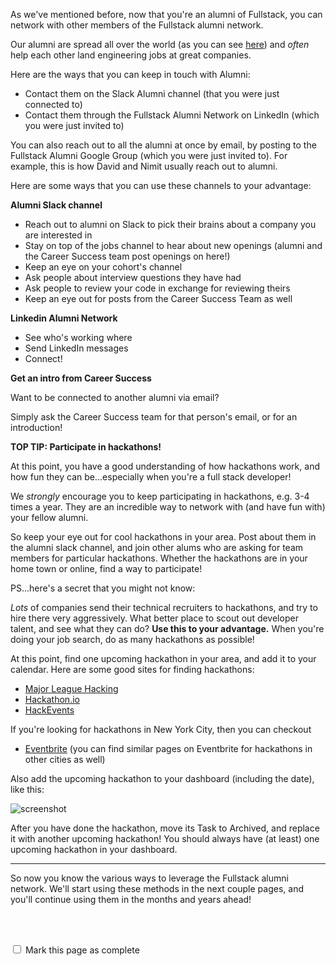 As we've mentioned before, now that you're an alumni of Fullstack, you can network with other members of the Fullstack alumni network.  

Our alumni are spread all over the world (as you can see [here](https://www.linkedin.com/school/15098574/alumni)) and *often* help each other land engineering jobs at great companies.

Here are the ways that you can keep in touch with Alumni: 

- Contact them on the Slack Alumni channel (that you were just connected to)
- Contact them through the Fullstack Alumni Network on LinkedIn (which you were just invited to)

You can also reach out to all the alumni at once by email, by posting to the Fullstack Alumni Google Group (which you were just invited to).  For example, this is how David and Nimit usually reach out to alumni.  

Here are some ways that you can use these channels to your advantage:

__Alumni Slack channel__

- Reach out to alumni on Slack to pick their brains about a company you are interested in 
- Stay on top of the jobs channel to hear about new openings (alumni and the Career Success team post openings on here!) 
- Keep an eye on your cohort's channel
 - Ask people about interview questions they have had 
 - Ask people to review your code in exchange for reviewing theirs  
 - Keep an eye out for posts from the Career Success Team as well

__Linkedin Alumni Network__

- See who's working where 
- Send LinkedIn messages 
- Connect! 

__Get an intro from Career Success__

Want to be connected to another alumni via email? 

Simply ask the Career Success team for that person's email, or for an introduction!

__TOP TIP: Participate in hackathons!__

At this point, you have a good understanding of how hackathons work, and how fun they can be...especially when you're a full stack developer!  

We *strongly* encourage you to keep participating in hackathons, e.g. 3-4 times a year.  They are an incredible way to network with (and have fun with) your fellow alumni.  

So keep your eye out for cool hackathons in your area.  Post about them in the alumni slack channel, and join other alums who are asking for team members for particular hackathons.  Whether the hackathons are in your home town or online, find a way to participate!  

PS...here's a secret that you might not know:  

*Lots* of companies send their technical recruiters to hackathons, and try to hire there very aggressively.  What better place to scout out developer talent, and see what they can do?  __Use this to your advantage.__ When you're doing your job search, do as many hackathons as possible!

At this point, find one upcoming hackathon in your area, and add it to your calendar.  Here are some good sites for finding hackathons:

- [Major League Hacking](https://mlh.io/) 
- [Hackathon.io](http://www.hackathon.io/events) 
- [HackEvents](http://hackevents.co/hackathons) 

If you're looking for hackathons in New York City, then you can checkout

- [Eventbrite](https://www.eventbrite.com/d/ny--new-york/hackathon/) (you can find similar pages on Eventbrite for hackathons in other cities as well)

Also add the upcoming hackathon to your dashboard (including the date), like this:

![screenshot](http://content.screencast.com/users/markdavisDML/folders/Snagit/media/4415a3f2-07be-4311-944a-da3f3bbaab91/2016-12-07_14-16-00.png)

After you have done the hackathon, move its Task to Archived, and replace it with another upcoming hackathon!  You should always have (at least) one upcoming hackathon in your dashboard.


----

So now you know the various ways to leverage the Fullstack alumni network.  We'll start using these methods in the next couple pages, and you'll continue using them in the months and years ahead!

<br><br>

<script>
$(document).ready(function () {
  var actionId = angular.element('#checks').scope().action._id;
  function _getCheck (n) {
    var stored = localStorage.getItem(actionId + '_checkmark_' + n);
    if (!stored) return false;
    return stored == 'complete' ? true : false;
  }
  function _setCheck (n, bool) {
    var toStore;
    if (bool) toStore = 'complete';
    else toStore = 'incomplete';
    localStorage.setItem(actionId + '_checkmark_' + n, toStore);
  }
  $('[type="checkbox"]')
  .each(function (idx, elem) {
    var $elem = $(elem);
    $elem.prop('checked', _getCheck(idx));
    $elem.on('change', function () {
      _setCheck(idx, $elem.prop('checked'));
    });
  });
});
</script>

<p id="checks" class="list-reset career-success-checkbox">
  <div>
    <input type="checkbox">
    <span>Mark this page as complete</span>
  </div>
</p>